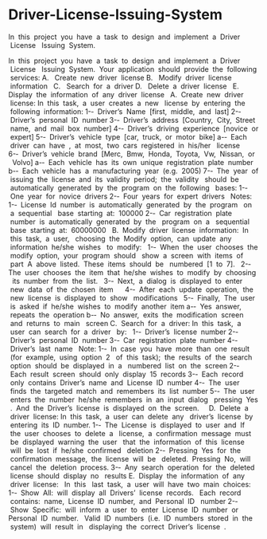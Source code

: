 # Driver-License-Issuing-System
In  this  project  you  have  a  task  to  design  and  implement  a  Driver  License   Issuing  System.

In  this  project  you  have  a  task  to  design  and  implement  a  Driver  License   Issuing  System.  Your  application  should  provide  the  following  services: 
A.   Create  new  driver  license 
B.   Modify  driver  license  information  
C.   Search  for  a  driver 
D.   Delete  a  driver  license  
E.   Display  the  information  of  any  driver  license  
A.  Create  new  driver  license:
In  this  task,  a  user  creates  a  new   license  by  entering  the  following  information: 
1-­‐  Driver’s  Name  [first,  middle,  and  last]
2-­‐  Driver’s  personal  ID  number
3-­‐  Driver’s  address  [Country,  City,  Street  name,  and  mail  box  number]
4-­‐  Driver’s  driving  experience  [novice  or  expert]
5-­‐  Driver’s  vehicle  type  [car,  truck,  or  motor  bike] 
a-­‐  Each  driver  can  have  ,  at  most,  two  cars  registered  in  his/her   license        
6-­‐  Driver’s  vehicle  brand  [Merc,  Bmw,  Honda,  Toyota,  Vw,  Nissan,  or   Volvo] 
a-­‐  Each  vehicle  has  its  own  unique  registration  plate  number 
b-­‐  Each  vehicle  has  a  manufacturing  year  (e.g.  2005)
7-­‐  The  year  of  issuing  the  license  and  its  validity  period;  the  validity   should  be  automatically  generated  by  the  program  on  the  following   bases: 
1-­‐  One  year  for  novice  drivers 
2-­‐  Four  years  for  expert  drivers  
Notes: 
1-­‐  License  Id  number  is  automatically  generated  by  the  program   on  a  sequential   base  starting  at:  100000 
2-­‐  Car  registration  plate  number  is  automatically  generated  by  the   program  on  a   sequential  base  starting  at:  60000000  
B.  Modify  driver  license  information:  In  this  task,  a  user,   choosing  the  Modify  option,  can  update  any  information  he/she  wishes   to  modify:  
1-­‐  When  the  user  chooses  the  modify  option,  your  program  should   show  a  screen  with  items  of  part  A  above  listed.  These  items  should  be   numbered  [1  to  7].  
2-­‐The  user  chooses  the  item  that  he/she  wishes  to  modify  by  choosing   its  number  from  the  list.  
3-­‐  Next,  a  dialog  is  displayed  to  enter  new  data  of  the  chosen  item    
 4-­‐  After  each  update  operation,  the  new  license  is  displayed  to  show   modifications  
 5-­‐  Finally,  The  user  is  asked  if  he/she  wishes  to  modify  another  item 
 a-­‐  Yes  answer,  repeats  the  operation
 b-­‐  No  answer,  exits  the  modification  screen  and  returns  to  main   screen
 C.  Search  for  a  driver: 
 In  this  task,  a  user  can  search  for  a  driver   by:  
 1-­‐  Driver’s  license  number
 2-­‐  Driver’s  personal  ID  number
 3-­‐  Car  registration  plate  number
 4-­‐  Driver’s  last  name   Note:
 1-­‐  In  case  you  have  more  than  one  result  (for  example,  using  option  2   of  this  task);  the  results  of  the  search  option  should  be  displayed  in  a   numbered  list  on  the  screen
 2-­‐  Each  result  screen  should  only  display  15  records
 3-­‐  Each  record  only  contains  Driver’s  name  and  License  ID  number
 4-­‐  The  user  finds  the  targeted  match  and  remembers  its  list  number
 5-­‐  The  user  enters  the  number  he/she  remembers  in  an  input  dialog   pressing  Yes  .  And  the  Driver’s  license  is  displayed  on  the  screen.     
D.  Delete  a  driver  license:
In  this  task,  a  user  can  delete  any   driver’s  license  by  entering  its  ID  number.
1-­‐  The  License  is  displayed  to  user  and  If  the  user  chooses  to  delete  a   license,  a  confirmation  message  must  be  displayed  warning  the  user   that  the  information  of  this  license  will  be  lost  if  he/she  confirmed   deletion
2-­‐  Pressing  Yes  for  the  confirmation  message,  the  license  will  be   deleted.  Pressing  No,  will  cancel  the  deletion  process.
3-­‐  Any  search  operation  for  the  deleted  license  should  display  no   results
E.  Display  the  information  of  any  driver  license:  
In  this   last  task,  a  user  will  have  two  main  choices:
1-­‐  Show  All:  will  display  all  Drivers’  license  records.   Each  record  contains:  name,  License  ID  number,  and  Personal  ID   number
2-­‐  Show  Specific:  will  inform  a  user  to  enter  License  ID  number  or   Personal  ID  number.   Valid  ID  numbers  (i.e.  ID  numbers  stored  in  the  system)  will  result  in   displaying  the  correct  Driver’s  license  .  
